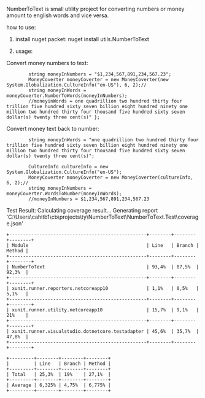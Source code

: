 NumberToText is small utility project for converting numbers or money amount to english words and vice versa. 



how to use: 

1. install nuget packet:
nuget install utils.NumberToText

2. usage:

Convert money numbers to text:

            string moneyInNumbers = "$1,234,567,891,234,567.23";
            MoneyCoverter moneyCoverter = new MoneyCoverter(new System.Globalization.CultureInfo("en-US"), 6, 2);//
            string moneyInWords = moneyCoverter.NumberToWords(moneyInNumbers);
            //moneyinWords = one quadrillion two hundred thirty four trillion five hundred sixty seven billion eight hundred ninety one million two hundred thirty four thousand five hundred sixty seven dollar(s) twenty three cent(s)" };

Convert money text back to number:

            string moneyInWords = "one quadrillion two hundred thirty four trillion five hundred sixty seven billion eight hundred ninety one million two hundred thirty four thousand five hundred sixty seven dollar(s) twenty three cent(s)";

            CultureInfo cultureInfo = new System.Globalization.CultureInfo("en-US");
            MoneyCoverter moneyCoverter = new MoneyCoverter(cultureInfo, 6, 2);//
            string moneyInNumbers = moneyCoverter.WordsToNumber(moneyInWords);
            //moneyInNumbers = $1,234,567,891,234,567.23


Test Result:
Calculating coverage result...
Generating report 'C:\Users\cahitb1\cb\projects\ty\NumberToText\NumberToText.Test\coverage.json'

    +--------------------------------------------------+--------+--------+--------+
    | Module                                           | Line   | Branch | Method |
    +--------------------------------------------------+--------+--------+--------+
    | NumberToText                                     | 93,4%  | 87,5%  | 92,3%  |
    +--------------------------------------------------+--------+--------+--------+
    | xunit.runner.reporters.netcoreapp10              | 1,1%   | 0,5%   | 5,1%   |
    +--------------------------------------------------+--------+--------+--------+
    | xunit.runner.utility.netcoreapp10                | 15,7%  | 9,1%   | 21%    |
    +--------------------------------------------------+--------+--------+--------+
    | xunit.runner.visualstudio.dotnetcore.testadapter | 45,6%  | 35,7%  | 47,8%  |
    +--------------------------------------------------+--------+--------+--------+

    +---------+--------+--------+--------+
    |         | Line   | Branch | Method |
    +---------+--------+--------+--------+
    | Total   | 25,3%  | 19%    | 27,1%  |
    +---------+--------+--------+--------+
    | Average | 6,325% | 4,75%  | 6,775% |
    +---------+--------+--------+--------+


